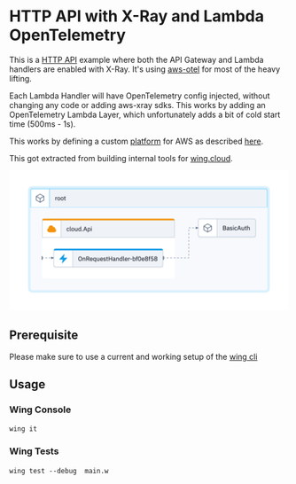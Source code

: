 # HTTP API with X-Ray and Lambda OpenTelemetry

This is a [HTTP API](https://www.winglang.io/docs/standard-library/cloud/api) example where both the API Gateway and Lambda handlers are enabled with X-Ray. It's using [aws-otel](https://aws-otel.github.io/) for most of the heavy lifting.

Each Lambda Handler will have OpenTelemetry config injected, without changing any code or adding aws-xray sdks. This works by adding an OpenTelemetry Lambda Layer, which unfortunately adds a bit of cold start time (500ms - 1s).

This works by defining a custom [platform](./platform.ts) for AWS as described [here](https://www.winglang.io/docs/concepts/platforms#custom-platforms).

This got extracted from building internal tools for [wing.cloud](https://wing.cloud).

![diagram](./diagram.png)

## Prerequisite

Please make sure to use a current and working setup of the [wing cli](https://docs.winglang.io/getting-started/installation)

## Usage

### Wing Console

```
wing it
```

### Wing Tests

```
wing test --debug  main.w
```
